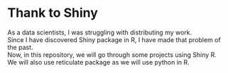 # Thank to Shiny
As a data scientists, I was struggling with distributing my work. <br />
Since I have discovered Shiny package in R, I have made that problem of the past. <br/>
Now, in this repository, we will go through some projects using Shiny R.<br/>
We will also use reticulate package as we will use python in R.
